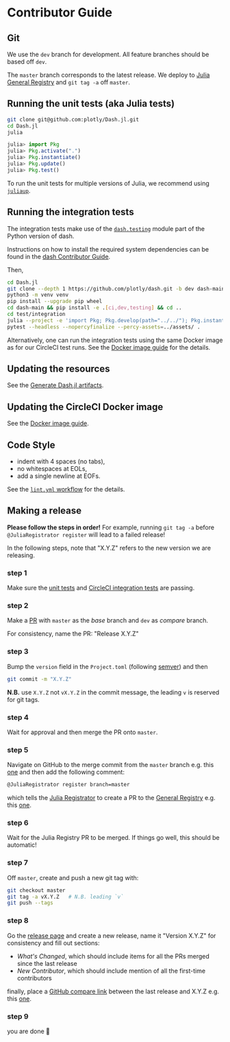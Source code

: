 # Contributor Guide

## Git

We use the `dev` branch for development. All feature branches should be based
off `dev`.

The `master` branch corresponds to the latest release. We deploy to [Julia
General Registry][jgr] and `git tag -a` off `master`.

## Running the unit tests (aka Julia tests)

```sh
git clone git@github.com:plotly/Dash.jl.git
cd Dash.jl
julia
```

```jl
julia> import Pkg
julia> Pkg.activate(".")
julia> Pkg.instantiate()
julia> Pkg.update()
julia> Pkg.test()
```

To run the unit tests for multiple versions of Julia, we recommend using [`juliaup`][juliaup].

## Running the integration tests

The integration tests make use of the [`dash.testing`][testing] module part of
the Python version of dash.

Instructions on how to install the required system dependencies can be found
in the [dash Contributor Guide][dash-cg].

Then,

```sh
cd Dash.jl
git clone --depth 1 https://github.com/plotly/dash.git -b dev dash-main
python3 -m venv venv
pip install --upgrade pip wheel
cd dash-main && pip install -e .[ci,dev,testing] && cd ..
cd test/integration
julia --project -e 'import Pkg; Pkg.develop(path="../../"); Pkg.instantiate(); Pkg.update();'
pytest --headless --nopercyfinalize --percy-assets=../assets/ .
```

Alternatively, one can run the integration tests using the same Docker
image as for our CircleCI test runs. See the [Docker image guide][docker-test]
for the details.

## Updating the resources

See the [Generate Dash.jl artifacts][resources].

## Updating the CircleCI Docker image

See the [Docker image guide][docker-update].

## Code Style

- indent with 4 spaces (no tabs),
- no whitespaces at EOLs,
- add a single newline at EOFs.

See the [`lint.yml` workflow][lint] for the details.

## Making a release

**Please follow the steps in order!** For example, running `git tag -a` before
`@JuliaRegistrator register` will lead to a failed release!

In the following steps, note that "X.Y.Z" refers to the new version we are
releasing.

### step 1

Make sure the [unit tests][jltest] and [CircleCI integration tests][circlecI]
are passing.

### step 2

Make a [PR][compare] with `master` as the _base_ branch and `dev` as _compare_ branch.

For consistency, name the PR: "Release X.Y.Z"

### step 3

Bump the `version` field in the `Project.toml` (following [semver][semver]) and then

```sh
git commit -m "X.Y.Z"
```

**N.B.** use `X.Y.Z` not `vX.Y.Z` in the commit message, the leading `v` is
reserved for git tags.

### step 4

Wait for approval and then merge the PR onto `master`.

### step 5

Navigate on GitHub to the merge commit from the `master` branch e.g. this
[one][ex-commit] and then add the following comment:

```sh
@JuliaRegistrator register branch=master
```

which tells the [Julia Registrator][registrator] to create a PR to the
[General Registry][jgr] e.g. this [one][ex-jgr-pr].

### step 6

Wait for the Julia Registry PR to be merged. If things go well, this should be
automatic!

### step 7

Off `master`, create and push a new git tag with:

```sh
git checkout master
git tag -a vX.Y.Z   # N.B. leading `v`
git push --tags
```

### step 8

Go the [release page][releases] and create a new release,
name it "Version X.Y.Z" for consistency and fill out sections:

- _What's Changed_, which should include items for all the PRs merged since the last release
- _New Contributor_, which should include mention of all the first-time contributors

finally, place a [GitHub compare link][compare] between the last release and X.Y.Z
e.g. this [one][ex-diff].

### step 9

you are done :tada:

[jgr]: https://github.com/JuliaRegistries/General
[juliaup]: https://github.com/JuliaLang/juliaup
[testing]: https://dash.plotly.com/testing#end-to-end-tests
[dash-cg]: https://github.com/plotly/dash/blob/dev/CONTRIBUTING.md#tests
[resources]: ./gen_resources/README.md
[docker-test]: ./build/README.md#local-usage
[docker-update]: ./build/README.md#how-to-update-the-docker-image
[lint]: ./.github/workflows/lint.yml
[jltest]: https://github.com/plotly/Dash.jl/actions/workflows/jl_test.yml?query=branch%3Adev
[circlecI]: https://app.circleci.com/pipelines/github/plotly/Dash.jl?branch=dev
[semver]: https://pkgdocs.julialang.org/v1/toml-files/#The-version-field
[registrator]: https://github.com/JuliaRegistries/Registrator.jl
[releases]: https://github.com/plotly/Dash.jl/releases
[compare]: https://github.com/plotly/Dash.jl/compare/
[ex-commit]: https://github.com/plotly/Dash.jl/commit/5ec76d9d3360f370097937efd06e5de5a6025888
[ex-jgr-pr]: https://github.com/JuliaRegistries/General/pull/77586
[ex-diff]: https://github.com/plotly/Dash.jl/compare/v1.1.2...v1.2.0
